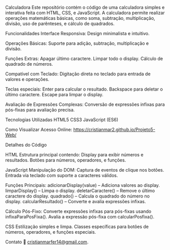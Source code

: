 Calculadora
Este repositório contém o código de uma calculadora simples e interativa feita com HTML, CSS, e JavaScript. 
A calculadora permite realizar operações matemáticas básicas, como soma, subtração, multiplicação, divisão, uso de parênteses, e cálculo de quadrados.

Funcionalidades
Interface Responsiva:
Design minimalista e intuitivo.

Operações Básicas:
Suporte para adição, subtração, multiplicação e divisão.

Funções Extras:
Apagar último caractere.
Limpar todo o display.
Cálculo de quadrado de números.

Compatível com Teclado:
Digitação direta no teclado para entrada de valores e operações.

Teclas especiais:
Enter para calcular o resultado.
Backspace para deletar o último caractere.
Escape para limpar o display.

Avaliação de Expressões Complexas:
Conversão de expressões infixas para pós-fixas para avaliação precisa.

Tecnologias Utilizadas
HTML5
CSS3
JavaScript (ES6)

Como Visualizar 
Acesso Online: https://cristianmar2.github.io/Projeto5-Web/

Detalhes do Código

HTML
Estrutura principal contendo:
Display para exibir números e resultados.
Botões para números, operadores, e funções.

JavaScript
Manipulação do DOM:
Captura de eventos de clique nos botões.
Entrada via teclado com suporte a caracteres válidos.

Funções Principais:
adicionarDisplay(value) – Adiciona valores ao display.
limparDisplay() – Limpa o display.
deletarCaractere() – Remove o último caractere do display.
quadrado() – Calcula o quadrado do número no display.
calcularResultado() – Converte e avalia expressões infixas.

Cálculo Pós-Fixo:
Converte expressões infixas para pós-fixas usando infixaParaPosFixa().
Avalia a expressão pós-fixa com calcularPosfixa().

CSS
Estilização simples e limpa.
Classes específicas para botões de números, operadores, e funções especiais.

Contato
📧 cristianmarfer14@gmail.com.
